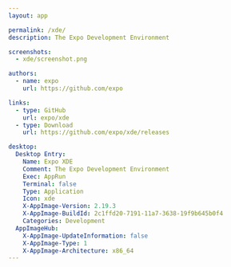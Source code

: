 ```yaml
---
layout: app

permalink: /xde/
description: The Expo Development Environment

screenshots:
  - xde/screenshot.png

authors:
  - name: expo
    url: https://github.com/expo

links:
  - type: GitHub
    url: expo/xde
  - type: Download
    url: https://github.com/expo/xde/releases

desktop:
  Desktop Entry:
    Name: Expo XDE
    Comment: The Expo Development Environment
    Exec: AppRun
    Terminal: false
    Type: Application
    Icon: xde
    X-AppImage-Version: 2.19.3
    X-AppImage-BuildId: 2c1ffd20-7191-11a7-3638-19f9b645b0f4
    Categories: Development
  AppImageHub:
    X-AppImage-UpdateInformation: false
    X-AppImage-Type: 1
    X-AppImage-Architecture: x86_64
---
```


